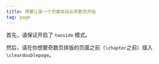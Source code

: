 ```yaml
---
title: 想要让某一个页面自动从奇数页开始
tag: page
---
```


首先，请保证开启了 `twoside` 模式。

然后，请在你想要奇数页排版的页面之前（`\chapter`之前）插入`\cleardoublepage`。
